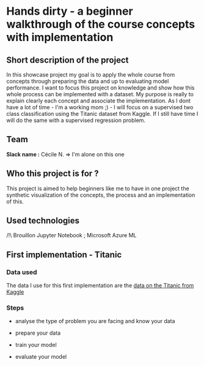 # Hands dirty - a beginner walkthrough of the course concepts with implementation

## Short description of the project

In this showcase project my goal is to apply the whole course from concepts through preparing the data and up to evaluating model performance.
I want to focus this project on knowledge and show how this whole process can be implemented with a dataset. My purpose is really to explain clearly each concept and associate the implementation.
As I dont have a lot of time - I'm a working mom ;) - I will focus on a supervised two class classification using the Titanic dataset from Kaggle. If I still have time I will do the same with a supervised regression problem.

## Team

**Slack name :** Cécile N. => I'm alone on this one

## Who this project is for ?

This project is aimed to help beginners like me to have in one project the synthetic visualization of the concepts, the process and an implementation of this.

## Used technologies

/!\ Brouillon Jupyter Notebook ; Microsoft Azure ML 

## First implementation - Titanic
### Data used

The data I use for this first implementation are the [data on the Titanic from Kaggle](https://www.kaggle.com/c/titanic/data)

### Steps

- analyse the type of problem you are facing and know your data

- prepare your data 

- train your model

- evaluate your model





